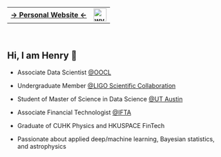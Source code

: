 <div align="center">
  <table >
    <tr>
      <td><b> <a href=https://wyhwong.github.io/wyhwong> &rarr; Personal Website &larr;</a>
      <td><b> <a href="https://linkedin.com/in/wyhwong" target="blank"><img align="upper" src="https://raw.githubusercontent.com/rahuldkjain/github-profile-readme-generator/master/src/images/icons/Social/linked-in-alt.svg" alt="wyhwong" height="30" width="30" /></a>
  </table>
</div>

<br />

## Hi, I am Henry 👋

  - Associate Data Scientist [@OOCL](https://www.oocl.com/)
  
  - Undergraduate Member [@LIGO Scientific Collaboration](https://www.ligo.org/)

  - Student of Master of Science in Data Science [@UT Austin](https://www.utexas.edu/)

  - Associate Financial Technologist [@IFTA](https://cftasia.org/)
  
  - Graduate of CUHK Physics and HKUSPACE FinTech
  
  - Passionate about applied deep/machine learning, Bayesian statistics, and astrophysics
